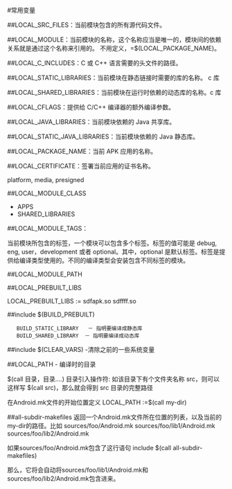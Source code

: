 
#常用变量


##LOCAL_SRC_FILES：当前模块包含的所有源代码文件。

##LOCAL_MODULE：当前模块的名称，这个名称应当是唯一的，模块间的依赖关系就是通过这个名称来引用的。  不用定义，=$(LOCAL_PACKAGE_NAME)。

##LOCAL_C_INCLUDES：C 或 C++ 语言需要的头文件的路径。

##LOCAL_STATIC_LIBRARIES：当前模块在静态链接时需要的库的名称。 c 库

##LOCAL_SHARED_LIBRARIES：当前模块在运行时依赖的动态库的名称。c 库

##LOCAL_CFLAGS：提供给 C/C++ 编译器的额外编译参数。

##LOCAL_JAVA_LIBRARIES：当前模块依赖的 Java 共享库。

##LOCAL_STATIC_JAVA_LIBRARIES：当前模块依赖的 Java 静态库。

##LOCAL_PACKAGE_NAME：当前 APK 应用的名称。

##LOCAL_CERTIFICATE：签署当前应用的证书名称。

platform, media, presigned

##LOCAL_MODULE_CLASS

+ APPS
+ SHARED_LIBRARIES

##LOCAL_MODULE_TAGS：

当前模块所包含的标签，一个模块可以包含多个标签。标签的值可能是 debug, eng, user，development 或者 optional。其中，optional 是默认标签。标签是提供给编译类型使用的。不同的编译类型会安装包含不同标签的模块。


##LOCAL_MODULE_PATH

##LOCAL_PREBUILT_LIBS

  LOCAL_PREBUILT_LIBS := sdfapk.so sdffff.so

##include $(BUILD_PREBUILT)


       BUILD_STATIC_LIBRARY   － 指明要编译成静态库
       BUILD_SHARED_LIBRARY  － 指明要编译成动态库


##include $(CLEAR_VARS) -清除之前的一些系统变量

##LOCAL_PATH - 编译时的目录

$(call 目录，目录….) 目录引入操作符:   如该目录下有个文件夹名称 src，则可以这样写 $(call src)，那么就会得到 src 目录的完整路径

在Android.mk文件的开始位置定义
LOCAL_PATH :=$(call my-dir)


##all-subdir-makefiles
返回一个Android.mk文件所在位置的列表，以及当前的my-dir的路径。比如
sources/foo/Android.mk
sources/foo/lib1/Android.mk
sources/foo/lib2/Android.mk

如果sources/foo/Android.mk包含了这行语句
include $(call all-subdir-makefiles)

那么，它将会自动将sources/foo/lib1/Android.mk和sources/foo/lib2/Android.mk包含进来。
